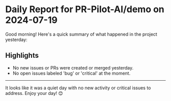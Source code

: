 # Daily Report for PR-Pilot-AI/demo on 2024-07-19

Good morning! Here's a quick summary of what happened in the project yesterday:

## Highlights
- No new issues or PRs were created or merged yesterday.
- No open issues labeled 'bug' or 'critical' at the moment.

---

It looks like it was a quiet day with no new activity or critical issues to address. Enjoy your day! 😊